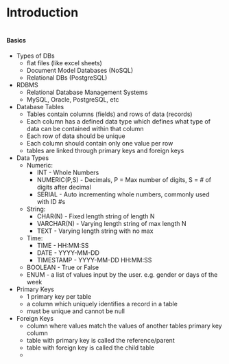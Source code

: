 # Introduction
#

#### Basics
- Types of DBs
	- flat files (like excel sheets)
	- Document Model Databases (NoSQL)
	- Relational DBs (PostgreSQL)
- RDBMS
	- Relational Database Management Systems
	- MySQL, Oracle, PostgreSQL, etc
- Database Tables
	- Tables contain columns (fields) and rows of data (records)
	- Each column has a defined data type which defines what type of data can be contained within that column
	- Each row of data should be unique
	- Each column should contain only one value per row
	- tables are linked through primary keys and foreign keys
- Data Types
	- Numeric:
		- INT - Whole Numbers
		- NUMERIC(P,S) - Decimals, P = Max number of digits, S = # of digits after decimal
		- SERIAL - Auto incrementing whole numbers, commonly used with ID #s
	- String:
		- CHAR(N) - Fixed length string of length N
		- VARCHAR(N) - Varying length string of max length N
		- TEXT - Varying length string with no max
	- Time:
		- TIME - HH:MM:SS
		- DATE - YYYY-MM-DD
		- TIMESTAMP - YYYY-MM-DD HH:MM:SS
	- BOOLEAN - True or False
	- ENUM - a list of values input by the user. e.g. gender or days of the week
- Primary Keys
	- 1 primary key per table
	- a column which uniquely identifies a record in a table
	- must be unique and cannot be null
- Foreign Keys
	- column where values match the values of another tables primary key column
	- table with primary key is called the reference/parent
	- table with foreign key is called the child table
	-
